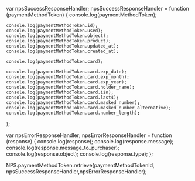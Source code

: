 var npsSuccessResponseHandler;
npsSuccessResponseHandler = function (paymentMethodToken) {
    console.log(paymentMethodToken);

    console.log(paymentMethodToken.id);
    console.log(paymentMethodToken.used);
    console.log(paymentMethodToken.object);
    console.log(paymentMethodToken.product);
    console.log(paymentMethodToken.updated_at);
    console.log(paymentMethodToken.created_at);

    console.log(paymentMethodToken.card);

    console.log(paymentMethodToken.card.exp_date);
    console.log(paymentMethodToken.card.exp_month);
    console.log(paymentMethodToken.card.exp_year);
    console.log(paymentMethodToken.card.holder_name);
    console.log(paymentMethodToken.card.iin);
    console.log(paymentMethodToken.card.last4);
    console.log(paymentMethodToken.card.masked_number);
    console.log(paymentMethodToken.card.masked_number_alternative);
    console.log(paymentMethodToken.card.number_length);
};

var npsErrorResponseHandler;
npsErrorResponseHandler = function (response) {
    console.log(response);
    console.log(response.message);
    console.log(response.message_to_purchaser);
    console.log(response.object);
    console.log(response.type);
};

NPS.paymentMethodToken.retrieve(paymentMethodTokenId, npsSuccessResponseHandler,npsErrorResponseHandler);
